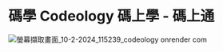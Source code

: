 # 碼學 Codeology 碼上學 - 碼上通
![螢幕擷取畫面_10-2-2024_115239_codeology onrender com](https://github.com/zhengshunze/Codeology/assets/77151276/2ef9ec12-2cdb-410d-a121-fc3a55aa2ad9)
